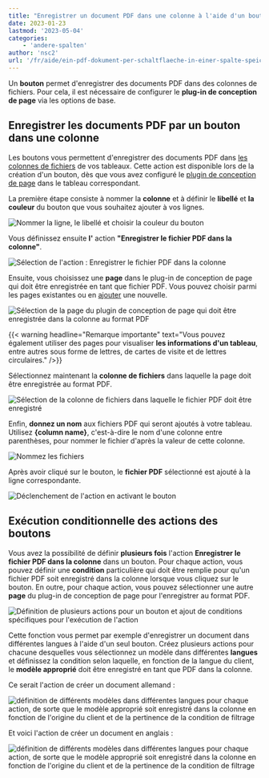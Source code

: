 ```yaml
---
title: "Enregistrer un document PDF dans une colonne à l'aide d'un bouton"
date: 2023-01-23
lastmod: '2023-05-04'
categories:
    - 'andere-spalten'
author: 'nsc2'
url: '/fr/aide/ein-pdf-dokument-per-schaltflaeche-in-einer-spalte-speichern'
---
```


Un **bouton** permet d'enregistrer des documents PDF dans des colonnes de fichiers. Pour cela, il est nécessaire de configurer le **plug-in de conception de page** via les options de base.

## Enregistrer les documents PDF par un bouton dans une colonne

Les boutons vous permettent d'enregistrer des documents PDF dans [les colonnes de fichiers](https://seatable.io/fr/docs/datei-und-bildanhaenge/die-datei-spalte/) de vos tableaux. Cette action est disponible lors de la création d'un bouton, dès que vous avez configuré le [plugin de conception de page](https://seatable.io/fr/?post_type=docs&p=19223) dans le tableau correspondant.

La première étape consiste à nommer la **colonne** et à définir le **libellé** et **la couleur** du bouton que vous souhaitez ajouter à vos lignes.

![Nommer la ligne, le libellé et choisir la couleur du bouton](images/name-button-and-select-colour.png)

Vous définissez ensuite **l'** action **"Enregistrer le fichier PDF dans la colonne"**.

![Sélection de l'action : Enregistrer le fichier PDF dans la colonne](images/create-pdf-design-and-save-to-column.png)

Ensuite, vous choisissez une **page** dans le plug-in de conception de page qui doit être enregistrée en tant que fichier PDF. Vous pouvez choisir parmi les pages existantes ou en [ajouter](https://seatable.io/fr/?post_type=docs&p=19223) une nouvelle.

![Sélection de la page du plugin de conception de page qui doit être enregistrée dans la colonne au format PDF](images/select-file-to-create-PDF-with.png)

{{< warning  headline="Remarque importante"  text="Vous pouvez également utiliser des pages pour visualiser **les informations d'un tableau**, entre autres sous forme de lettres, de cartes de visite et de lettres circulaires." />}}

Sélectionnez maintenant la **colonne de fichiers** dans laquelle la page doit être enregistrée au format PDF.

![Sélection de la colonne de fichiers dans laquelle le fichier PDF doit être enregistré](images/select-column-to-put-PDF.png)

Enfin, **donnez un nom** aux fichiers PDF qui seront ajoutés à votre tableau. Utilisez **{column name}**, c'est-à-dire le nom d'une colonne entre parenthèses, pour nommer le fichier d'après la valeur de cette colonne.

![Nommez les fichiers](images/PDF-file-name.png)

Après avoir cliqué sur le bouton, le **fichier PDF** sélectionné est ajouté à la ligne correspondante.

![Déclenchement de l'action en activant le bouton](images/pdf-example.gif)

## Exécution conditionnelle des actions des boutons

Vous avez la possibilité de définir **plusieurs fois** l'action **Enregistrer le fichier PDF dans la colonne** dans un bouton. Pour chaque action, vous pouvez définir une **condition** particulière qui doit être remplie pour qu'un fichier PDF soit enregistré dans la colonne lorsque vous cliquez sur le bouton. En outre, pour chaque action, vous pouvez sélectionner une autre **page** du plug-in de conception de page pour l'enregistrer au format PDF.

![Définition de plusieurs actions pour un bouton et ajout de conditions spécifiques pour l'exécution de l'action](images/add-several-actions-and-conditions-to-button.jpg)

Cette fonction vous permet par exemple d'enregistrer un document dans différentes langues à l'aide d'un seul bouton. Créez plusieurs actions pour chacune desquelles vous sélectionnez un modèle dans différentes **langues** et définissez la condition selon laquelle, en fonction de la langue du client, le **modèle approprié** doit être enregistré en tant que PDF dans la colonne.

Ce serait l'action de créer un document allemand :

![définition de différents modèles dans différentes langues pour chaque action, de sorte que le modèle approprié soit enregistré dans la colonne en fonction de l'origine du client et de la pertinence de la condition de filtrage](images/create-pdf-via-button-condition-1.png)

Et voici l'action de créer un document en anglais :

![définition de différents modèles dans différentes langues pour chaque action, de sorte que le modèle approprié soit enregistré dans la colonne en fonction de l'origine du client et de la pertinence de la condition de filtrage](images/create-pdf-via-button-condition-2.png)
